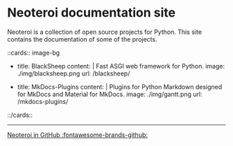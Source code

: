 # Neoteroi documentation site

Neoteroi is a collection of open source projects for Python. This site contains
the documentation of some of the projects.

::cards:: image-bg

- title: BlackSheep
  content: |
    Fast ASGI web framework for Python.
  image: ./img/blacksheep.png
  url: /blacksheep/

- title: MkDocs-Plugins
  content: |
    Plugins for Python Markdown designed for MkDocs and Material for MkDocs.
  image: ./img/gantt.png
  url: /mkdocs-plugins/

::/cards::

---

[Neoteroi in GitHub :fontawesome-brands-github:](https://github.com/Neoteroi)
